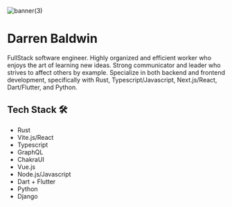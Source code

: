 
![banner(3)](https://user-images.githubusercontent.com/68653294/168488757-4248671d-7353-46ae-b346-68a6741380a5.jpg)


# Darren Baldwin
FullStack software engineer. Highly organized and efficient worker who enjoys the art of learning new ideas. Strong communicator and leader who strives to affect others by example. Specialize in both backend and frontend development, specifically with Rust, Typescript/Javascript, Next.js/React, Dart/Flutter, and Python.  

## Tech Stack 🛠
- Rust
- Vite.js/React
- Typescript
- GraphQL
- ChakraUI
- Vue.js
- Node.js/Javascript
- Dart + Flutter
- Python
- Django


